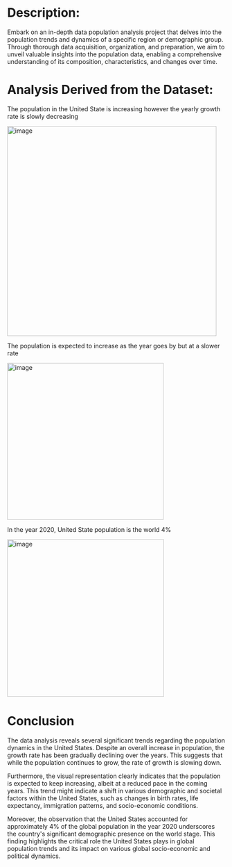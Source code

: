 # Description:
Embark on an in-depth data population analysis project that delves into the population trends and dynamics of a specific region or demographic group. Through thorough data acquisition, organization, and preparation, we aim to unveil valuable insights into the population data, enabling a comprehensive understanding of its composition, characteristics, and changes over time.

# Analysis Derived from the Dataset:
The population in the United State is increasing however the yearly growth rate is slowly decreasing                             

<img width="483" alt="image" src="https://github.com/B4Chen/Population-Excel/assets/101760902/6bf43c4d-e67a-44cc-b28b-82c0c25b8c7e">

The population is expected to increase as the year goes by but at a slower rate


<img width="361" alt="image" src="https://github.com/B4Chen/Population-Excel/assets/101760902/1ac1061f-42d9-4898-9871-c068b41e1128">


In the year 2020, United State population is the world 4%

<img width="362" alt="image" src="https://github.com/B4Chen/Population-Excel/assets/101760902/bfa36b2c-7b38-4695-a588-fdf649ca70aa">

# Conclusion
The data analysis reveals several significant trends regarding the population dynamics in the United States. Despite an overall increase in population, the growth rate has been gradually declining over the years. This suggests that while the population continues to grow, the rate of growth is slowing down.

Furthermore, the visual representation clearly indicates that the population is expected to keep increasing, albeit at a reduced pace in the coming years. This trend might indicate a shift in various demographic and societal factors within the United States, such as changes in birth rates, life expectancy, immigration patterns, and socio-economic conditions.

Moreover, the observation that the United States accounted for approximately 4% of the global population in the year 2020 underscores the country's significant demographic presence on the world stage. This finding highlights the critical role the United States plays in global population trends and its impact on various global socio-economic and political dynamics.


